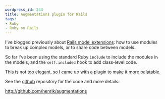 ```yaml
--- 
wordpress_id: 244
title: Augmentations plugin for Rails
tags: 
- Ruby
- Ruby on Rails
---
```

I've blogged previously about <a href="http://henrik.nyh.se/2008/02/rails-model-extensions">Rails model extensions</a>: how to use modules to break up complex models, or to share code between models.

So far I've been using the standard Ruby <code>include</code> to include the modules in the models, and the <code>self.included</code> hook to add class-level code.

This is not too elegant, so I came up with a plugin to make it more palatable.

See the <a href="http://github.com">github</a> repository for the code and more details:

<a href="http://github.com/henrik/augmentations">http://github.com/henrik/augmentations</a>
